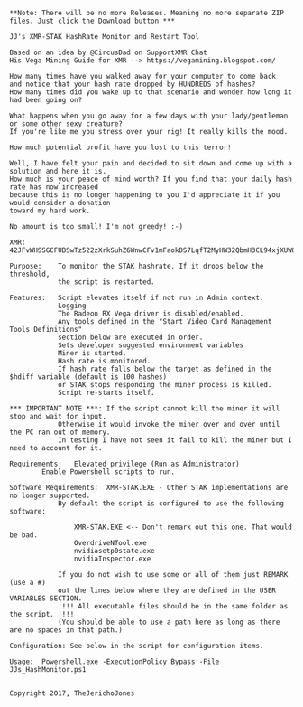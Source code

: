 	**Note: There will be no more Releases. Meaning no more separate ZIP files. Just click the Download button ***
	
	JJ's XMR-STAK HashRate Monitor and Restart Tool

	Based on an idea by @CircusDad on SupportXMR Chat
	His Vega Mining Guide for XMR --> https://vegamining.blogspot.com/

	How many times have you walked away for your computer to come back
	and notice that your hash rate dropped by HUNDREDS of hashes?
	How many times did you wake up to that scenario and wonder how long it had been going on?
	
	What happens when you go away for a few days with your lady/gentleman or some other sexy creature? 
	If you're like me you stress over your rig! It really kills the mood.
	
	How much potential profit have you lost to this terror!
	
	Well, I have felt your pain and decided to sit down and come up with a solution and here it is.
	How much is your peace of mind worth? If you find that your daily hash rate has now increased
	because this is no longer happening to you I'd appreciate it if you would consider a donation
	toward my hard work.
	
	No amount is too small! I'm not greedy! :-)
	
	XMR: 42JFvWHSSGCFUBSwTz522zXrkSuhZ6WnwCFv1mFaokDS7LqfT2MyHW32QbmH3CL94xjXUW8UsQMAj8NFDxaVR8Y1TNqY54W
	
	Purpose:	To monitor the STAK hashrate. If it drops below the threshold,
				the script is restarted.
				
	Features:	Script elevates itself if not run in Admin context.
				Logging
				The Radeon RX Vega driver is disabled/enabled.
				Any tools defined in the "Start Video Card Management Tools Definitions"
				section below are executed in order.
				Sets developer suggested environment variables
				Miner is started.
				Hash rate is monitored.
				If hash rate falls below the target as defined in the $hdiff variable (default is 100 hashes) 
				or STAK stops responding the miner process is killed.
				Script re-starts itself.

	*** IMPORTANT NOTE ***: If the script cannot kill the miner it will stop and wait for input.
				Otherwise it would invoke the miner over and over until the PC ran out of memory.
				In testing I have not seen it fail to kill the miner but I need to account for it.

	Requirements:	Elevated privilege (Run as Administrator)
			Enable Powershell scripts to run.

	Software Requirements:	XMR-STAK.EXE - Other STAK implementations are no longer supported.
				By default the script is configured to use the following software:
							
					XMR-STAK.EXE <-- Don't remark out this one. That would be bad.
					OverdriveNTool.exe
					nvidiasetp0state.exe
					nvidiaInspector.exe
							
				If you do not wish to use some or all of them just REMARK (use a #)
				out the lines below where they are defined in the USER VARIABLES SECTION.
				!!!! All executable files should be in the same folder as the script. !!!!
				(You should be able to use a path here as long as there are no spaces in that path.)
							
	Configuration: See below in the script for configuration items.

	Usage:	Powershell.exe -ExecutionPolicy Bypass -File JJs_HashMonitor.ps1
	

	Copyright 2017, TheJerichoJones
